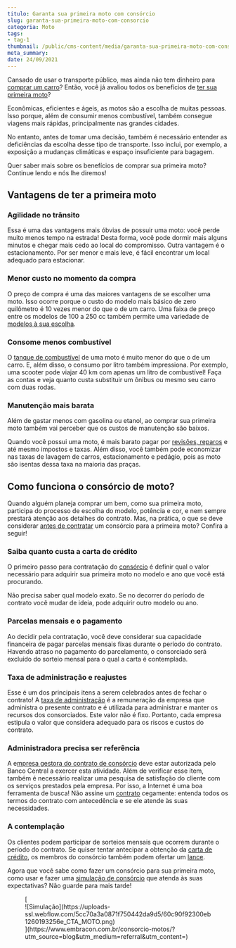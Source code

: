 ```yaml
---
titulo: Garanta sua primeira moto com consórcio
slug: garanta-sua-primeira-moto-com-consorcio
categoria: Moto
tags:
- tag-1
thumbnail: /public/cms-content/media/garanta-sua-primeira-moto-com-consorcio.jpg
meta_summary: 
date: 24/09/2021
---
```

Cansado de usar o transporte público, mas ainda não tem dinheiro para [comprar um carro](https://www.embracon.com.br/blog/carro-ou-moto-qual-e-melhor-para-voce)? Então, você já avaliou todos os benefícios de [ter sua primeira moto](https://www.embracon.com.br/blog/5-vantagens-consorcio-de-moto)?

Econômicas, eficientes e ágeis, as motos são a escolha de muitas pessoas. Isso porque, além de consumir menos combustível, também consegue viagens mais rápidas, principalmente nas grandes cidades.

No entanto, antes de tomar uma decisão, também é necessário entender as deficiências da escolha desse tipo de transporte. Isso inclui, por exemplo, a exposição a mudanças climáticas e espaço insuficiente para bagagem.

Quer saber mais sobre os benefícios de comprar sua primeira moto? Continue lendo e nós lhe diremos!

Vantagens de ter a primeira moto 
---------------------------------

### Agilidade no trânsito 

Essa é uma das vantagens mais óbvias de possuir uma moto: você perde muito menos tempo na estrada! Desta forma, você pode dormir mais alguns minutos e chegar mais cedo ao local do compromisso. Outra vantagem é o estacionamento. Por ser menor e mais leve, é fácil encontrar um local adequado para estacionar.

### Menor custo no momento da compra 

O preço de compra é uma das maiores vantagens de se escolher uma moto. Isso ocorre porque o custo do modelo mais básico de zero quilômetro é 10 vezes menor do que o de um carro. Uma faixa de preço entre os modelos de 100 a 250 cc também permite uma variedade de [modelos à sua escolha](https://www.embracon.com.br/blog/motos-confira-os-modelos-mais-novos-do-mercado).

### Consome menos combustível 

O [tanque de combustível](https://www.embracon.com.br/blog/como-economizar-em-tempos-de-gasolina-tao-cara) de uma moto é muito menor do que o de um carro. E, além disso, o consumo por litro também impressiona. Por exemplo, uma scooter pode viajar 40 km com apenas um litro de combustível! Faça as contas e veja quanto custa substituir um ônibus ou mesmo seu carro com duas rodas.

### Manutenção mais barata 

Além de gastar menos com gasolina ou etanol, ao comprar sua primeira moto também vai perceber que os custos de manutenção são baixos.

Quando você possui uma moto, é mais barato pagar por [revisões, reparos](https://www.embracon.com.br/blog/saiba-qual-a-importancia-de-realizar-as-revisoes-regulares-do-carro) e até mesmo impostos e taxas. Além disso, você também pode economizar nas taxas de lavagem de carros, estacionamento e pedágio, pois as moto são isentas dessa taxa na maioria das praças.

Como funciona o consórcio de moto? 
-----------------------------------

Quando alguém planeja comprar um bem, como sua primeira moto, participa do processo de escolha do modelo, potência e cor, e nem sempre prestará atenção aos detalhes do contrato. Mas, na prática, o que se deve considerar [antes de contratar](https://www.embracon.com.br/blog/por-que-e-como-contratar-um-consorcio-da-embracon) um consórcio para a primeira moto? Confira a seguir!

### Saiba quanto custa a carta de crédito 

O primeiro passo para contratação do [consórcio](https://www.embracon.com.br/conhecaoconsorcio/o-que-e-consorcio) é definir qual o valor necessário para adquirir sua primeira moto no modelo e ano que você está procurando.

Não precisa saber qual modelo exato. Se no decorrer do período de contrato você mudar de ideia, pode adquirir outro modelo ou ano.

### Parcelas mensais e o pagamento 

Ao decidir pela contratação, você deve considerar sua capacidade financeira de pagar parcelas mensais fixas durante o período do contrato. Havendo atraso no pagamento do parcelamento, o consorciado será excluído do sorteio mensal para o qual a carta é contemplada.

### Taxa de administração e reajustes 

Esse é um dos principais itens a serem celebrados antes de fechar o contrato! A [taxa de administração](https://www.embracon.com.br/conhecaoconsorcio/o-que-e-taxa-de-administracao) é a remuneração da empresa que administra o presente contrato e é utilizada para administrar e manter os recursos dos consorciados. Este valor não é fixo. Portanto, cada empresa estipula o valor que considera adequado para os riscos e custos do contrato.

### Administradora precisa ser referência 

A e[mpresa gestora do contrato de consórcio](https://www.embracon.com.br/blog/como-escolher-uma-administradora-de-consorcio) deve estar autorizada pelo Banco Central a exercer esta atividade. Além de verificar esse item, também é necessário realizar uma pesquisa de satisfação do cliente com os serviços prestados pela empresa. Por isso, a Internet é uma boa ferramenta de busca! Não assine um [contrato](https://www.embracon.com.br/blog/o-que-e-necessario-avaliar-no-contrato-de-consorcio) cegamente: entenda todos os termos do contrato com antecedência e se ele atende às suas necessidades.

### A contemplação 

Os clientes podem participar de sorteios mensais que ocorrem durante o período do contrato. Se quiser tentar antecipar a obtenção da [carta de crédito](https://www.embracon.com.br/conhecaoconsorcio/o-que-e-carta-de-credito), os membros do consórcio também podem ofertar um [lance](https://www.embracon.com.br/conhecaoconsorcio/o-que-e-o-lance).

Agora que você sabe como fazer um consórcio para sua primeira moto, como usar e fazer uma [simulação de consórcio](https://www.embracon.com.br/consorcio) que atenda às suas expectativas? Não guarde para mais tarde!

<figure class="w-richtext-figure-type-image w-richtext-align-center">[<div>![Simulação](https://uploads-ssl.webflow.com/5cc70a3a0871f750442da9d5/60c90f92300eb1260193256e_CTA_MOTO.png)</div>](https://www.embracon.com.br/consorcio-motos/?utm_source=blog&utm_medium=referral&utm_content=)</figure>
